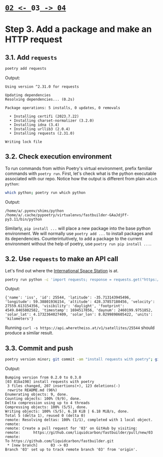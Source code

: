 # [`02 <- `](https://github.com/liquidcarbon/fastbuilder/tree/02)**`03`**[` -> 04`](https://github.com/liquidcarbon/fastbuilder/tree/04)

# Step 3.  Add a package and make an HTTP request

## 3.1. Add `requests`

```bash
poetry add requests
```

Output:
```
Using version ^2.31.0 for requests

Updating dependencies
Resolving dependencies... (0.2s)

Package operations: 5 installs, 0 updates, 0 removals

  • Installing certifi (2023.7.22)
  • Installing charset-normalizer (3.2.0)
  • Installing idna (3.4)
  • Installing urllib3 (2.0.4)
  • Installing requests (2.31.0)

Writing lock file
```

## 3.2. Check execution environment

To run commands from within Poetry's virtual environment, prefix familiar commands with `poetry run`.  First, let's check what is the python executable associated with our repo.  Notice how the output is different from plain `which python`:

```bash
which python; poetry run which python
```

Output:
```
/home/a/.pyenv/shims/python
/home/a/.cache/pypoetry/virtualenvs/fastbuilder-GAaJdjFf-py3.11/bin/python
```

Similarly, `pip install ...` will place a new package into the base python environment.  We will normally use `poetry add ...` to install packages and its dependencies.  Counterintuitively, to add a package to the current environment without the help of poetry, use `poetry run pip install ...`.

## 3.2. Use `requests` to make an API call

Let's find out where the [International Space Station](https://wheretheiss.at/w/developer) is at.

```bash
poetry run python -c 'import requests; response = requests.get("https://api.wheretheiss.at/v1/satellites/25544"); print(response.json())'
```

Output:
```
{'name': 'iss', 'id': 25544, 'latitude': -35.713143945496, 'longitude': 59.38801936154, 'altitude': 428.37857180456, 'velocity': 27559.613154356, 'visibility': 'daylight', 'footprint': 4549.8465802582, 'timestamp': 1694517856, 'daynum': 2460199.9751852, 'solar_lat': 4.1732364027409, 'solar_lon': 8.0299898605422, 'units': 'kilometers'}
```

Running `curl -s https://api.wheretheiss.at/v1/satellites/25544` should produce a similar result.

## 3.3. Commit and push

```bash
poetry version minor; git commit -am "install requests with poetry"; git push -u origin 03
```

Output:
```
Bumping version from 0.2.0 to 0.3.0
[03 81ba198] install requests with poetry
 3 files changed, 207 insertions(+), 123 deletions(-)
 rewrite README.md (96%)
Enumerating objects: 9, done.
Counting objects: 100% (9/9), done.
Delta compression using up to 4 threads
Compressing objects: 100% (5/5), done.
Writing objects: 100% (5/5), 6.18 KiB | 6.18 MiB/s, done.
Total 5 (delta 1), reused 0 (delta 0)
remote: Resolving deltas: 100% (1/1), completed with 1 local object.
remote: 
remote: Create a pull request for '03' on GitHub by visiting:
remote:      https://github.com/liquidcarbon/fastbuilder/pull/new/03
remote: 
To https://github.com/liquidcarbon/fastbuilder.git
 * [new branch]      03 -> 03
Branch '03' set up to track remote branch '03' from 'origin'.
```
